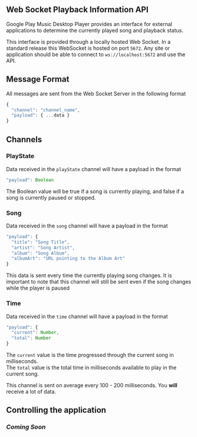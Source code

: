 Web Socket Playback Information API
-----------------------------------

Google Play Music Desktop Player provides an interface for external
applications to determine the currently played song and playback status.

This interface is provided through a locally hosted Web Socket.  In a standard
release this WebSocket is hosted on port `5672`.  Any site or application should
be able to connect to `ws://localhost:5672` and use the API.

## Message Format

All messages are sent from the Web Socket Server in the following format

```js
{
  "channel": "channel_name",
  "payload": { ...data }
}
```

## Channels

### PlayState

Data received in the `playState` channel will have a payload in the format

```js
"payload": Boolean
```

The Boolean value will be true if a song is currently playing, and false if a
song is currently paused or stopped.

### Song

Data received in the `song` channel will have a payload in the format

```js
"payload": {
  "title": "Song Title",
  "artist": "Song Artist",
  "album": "Song Album",
  "albumArt": "URL pointing to the Album Art"
}
```

This data is sent every time the currently playing song changes.  It is important
to note that this channel will still be sent even if the song changes while the
player is paused

### Time

Data received in the `time` channel will have a payload in the format

```js
"payload": {
  "current": Number,
  "total": Number
}
```

The `current` value is the time progressed through the current song in milliseconds.  
The `total` value is the total time in milliseconds available to play in the current
song.

This channel is sent on average every 100 - 200 milliseconds.  You **will** receive a lot of data.

## Controlling the application

### *Coming Soon*
